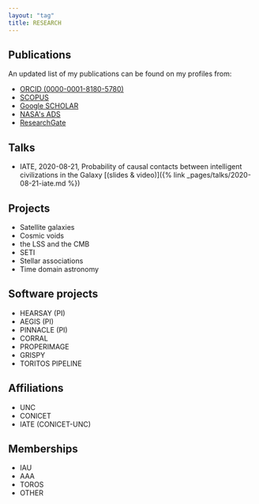 ```yaml
---
layout: "tag"
title: RESEARCH
---
```


## Publications

An updated list of my publications can be found on my profiles from:

- [ORCID (0000-0001-8180-5780)](https://orcid.org/0000-0001-8180-5780)
- [SCOPUS](https://www.scopus.com/authid/detail.uri?authorId=6603839089)
- [Google SCHOLAR](https://scholar.google.com/citations?user=L-ZXg3kAAAAJ&hl=en&oi=ao)
- [NASA's ADS](https://ui.adsabs.harvard.edu/search/filter_author_facet_hier_fq_author=OR&filter_author_facet_hier_fq_author=author_facet_hier%3A%221%2FLares%2C%20M%2FLares%2C%20Marcelo%22&filter_author_facet_hier_fq_author=author_facet_hier%3A%221%2FLares%2C%20M%2FLares%2C%20M%22&fq=%7B!type%3Daqp%20v%3D%24fq_author%7D&fq_author=(author_facet_hier%3A%221%2FLares%2C%20M%2FLares%2C%20Marcelo%22%20OR%20author_facet_hier%3A%221%2FLares%2C%20M%2FLares%2C%20M%22)&q=%20author%3A%22Lares%2C%20Marcelo%22&sort=date%20desc%2C%20bibcode%20desc&p_=0)
- [ResearchGate](https://www.researchgate.net/profile/Marcelo_Lares)


## Talks

- IATE, 2020-08-21, Probability of causal contacts between intelligent
civilizations in the Galaxy [(slides & video)]({% link _pages/talks/2020-08-21-iate.md %})




## Projects

- Satellite galaxies
- Cosmic voids
- the LSS and the CMB
- SETI
- Stellar associations
- Time domain astronomy

## Software projects

- HEARSAY (PI)
- AEGIS (PI)
- PINNACLE (PI)
- CORRAL
- PROPERIMAGE
- GRISPY
- TORITOS PIPELINE

## Affiliations

- UNC
- CONICET
- IATE (CONICET-UNC)

## Memberships

- IAU
- AAA
- TOROS
- OTHER


